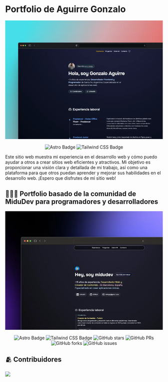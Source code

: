 # Portfolio de Aguirre Gonzalo

<div align="center">
<a href="https://aguirregonzaloa.com.ar/">
<img src="./public/myportfolio.webp">
</a>
<p></p>
</div>
<div align="center">

![Astro Badge](https://img.shields.io/badge/Astro-FF3E00?logo=astro&logoColor=fff&style=flat)
![Tailwind CSS Badge](https://img.shields.io/badge/Tailwind%20CSS-06B6D4?logo=tailwindcss&logoColor=fff&style=flat)

</div>

<p>Este sitio web muestra mi experiencia en el desarrollo web y cómo puedo ayudar a otros a crear sitios web eficientes y atractivos. Mi objetivo es proporcionar una visión clara y detallada de mi trabajo, así como una plataforma para que otros puedan aprender y mejorar sus habilidades en el desarrollo web.  ¡Espero que disfrutes de mi sitio web!</p>

## 👨🏻‍💻 Portfolio basado de la comunidad de MiduDev para programadores y desarrolladores

<div align="center">
<a href="https://porfolio.dev/">
<img src="./public/porfolio.webp">
</a>
<p></p>
</div>

<div align="center">

![Astro Badge](https://img.shields.io/badge/Astro-FF3E00?logo=astro&logoColor=fff&style=flat)
![Tailwind CSS Badge](https://img.shields.io/badge/Tailwind%20CSS-06B6D4?logo=tailwindcss&logoColor=fff&style=flat)
![GitHub stars](https://img.shields.io/github/stars/midudev/porfolio.dev)
![GitHub PRs](https://img.shields.io/github/issues-pr/midudev/porfolio.dev)
![GitHub forks](https://img.shields.io/github/forks/midudev/porfolio.dev)
![GitHub issues](https://img.shields.io/github/issues/midudev/porfolio.dev)

</div>

## 🫂 Contribuidores

<a href="https://github.com/midudev/porfolio.dev/graphs/contributors">
  <img src="https://contrib.rocks/image?repo=midudev/porfolio.dev" />
</a>

<p></p>
